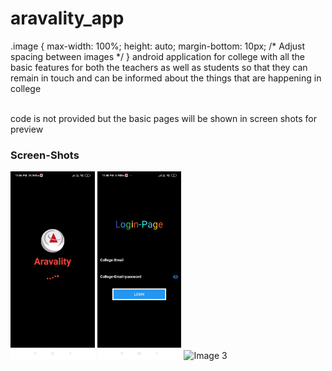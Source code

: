 # aravality_app
  .image {
    max-width: 100%;
    height: auto;
    margin-bottom: 10px; /* Adjust spacing between images */
  }
android application for college with all the basic features for both the teachers as well as students so that they can remain in touch and can be informed about the things that are happening in college 

<br> code is not provided but the basic pages will be shown in screen shots for preview <br>

<h3>Screen-Shots</h3>
<div display: flex; flex-direction: column;>
  <img class="image" src="images/loading.jpg" alt="loading-page" height=300px >
  <img class="image" src="images/login.jpg" alt="login-page" height=300px>
  <img class="image" src="image3.jpg" alt="Image 3">
